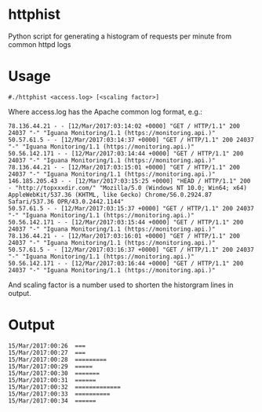 # httphist
Python script for generating a histogram of requests per minute from common httpd logs

# Usage

    #./httphist <access.log> [<scaling factor>]

Where access.log has the Apache common log format, e.g.:

    78.136.44.21 - - [12/Mar/2017:03:14:02 +0000] "GET / HTTP/1.1" 200 24037 "-" "Iguana Monitoring/1.1 (https://monitoring.api.)"
    50.57.61.5 - - [12/Mar/2017:03:14:37 +0000] "GET / HTTP/1.1" 200 24037 "-" "Iguana Monitoring/1.1 (https://monitoring.api.)"
    50.56.142.171 - - [12/Mar/2017:03:14:44 +0000] "GET / HTTP/1.1" 200 24037 "-" "Iguana Monitoring/1.1 (https://monitoring.api.)"
    78.136.44.21 - - [12/Mar/2017:03:15:01 +0000] "GET / HTTP/1.1" 200 24037 "-" "Iguana Monitoring/1.1 (https://monitoring.api.)"
    146.185.205.43 - - [12/Mar/2017:03:15:25 +0000] "HEAD / HTTP/1.1" 200 - "http://topxxxdir.com/" "Mozilla/5.0 (Windows NT 10.0; Win64; x64) AppleWebKit/537.36 (KHTML, like Gecko) Chrome/56.0.2924.87 Safari/537.36 OPR/43.0.2442.1144"
    50.57.61.5 - - [12/Mar/2017:03:15:37 +0000] "GET / HTTP/1.1" 200 24037 "-" "Iguana Monitoring/1.1 (https://monitoring.api.)"
    50.56.142.171 - - [12/Mar/2017:03:15:44 +0000] "GET / HTTP/1.1" 200 24037 "-" "Iguana Monitoring/1.1 (https://monitoring.api.)"
    78.136.44.21 - - [12/Mar/2017:03:16:01 +0000] "GET / HTTP/1.1" 200 24037 "-" "Iguana Monitoring/1.1 (https://monitoring.api.)"
    50.57.61.5 - - [12/Mar/2017:03:16:37 +0000] "GET / HTTP/1.1" 200 24037 "-" "Iguana Monitoring/1.1 (https://monitoring.api.)"
    50.56.142.171 - - [12/Mar/2017:03:16:44 +0000] "GET / HTTP/1.1" 200 24037 "-" "Iguana Monitoring/1.1 (https://monitoring.api.)"

And scaling factor is a number used to shorten the historgram lines in output.

# Output

    15/Mar/2017:00:26  ===
    15/Mar/2017:00:27  ===
    15/Mar/2017:00:28  =========
    15/Mar/2017:00:29  =====
    15/Mar/2017:00:30  =======
    15/Mar/2017:00:31  ======
    15/Mar/2017:00:32  =============
    15/Mar/2017:00:33  ==========
    15/Mar/2017:00:34  ======


